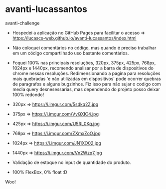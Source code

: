 # avanti-lucassantos
avanti-challenge

- Hospedei a aplicação no GitHub Pages para facilitar o acesso => https://lucascs-web.github.io/avanti-lucassantos/index.html




- Não coloquei comentários no código, mas quando é preciso trabalhar em um código compartilhado uso bastante comentários.

- Foquei 100% nas principais resoluções, 320px, 375px, 425px, 768px, 1024px e 1440px, recomendo analisar por a barra de dispositivos do chrome nessas resoluções.
Redimensionando a pagina para resoluções mais quebradas 'e não utilizadas em dispositivos' pode ocorrer quebras de paragrafos e alguns bugzinhos. 
Fiz isso para não sujar o codigo com media query desnesessarias, mas dependendo do projeto posso deixar 100% redondo!

- 320px  =>  https://i.imgur.com/5sdkq2Z.jpg

- 375px  =>  https://i.imgur.com/VvQXIC4.jpg

- 425px  =>  https://i.imgur.com/U5RL0Kq.jpg

- 768px  =>  https://i.imgur.com/ZXmxZoO.jpg

- 1024px =>  https://i.imgur.com/JN1XO02.jpg

- 1440px =>  https://i.imgur.com/Vn2Wzq7.jpg

- Validação de estoque no input de quantidade do produto.

- 100% FlexBox, 0% float :D

Woo!
